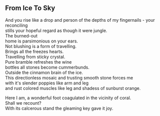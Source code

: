 From Ice To Sky
---------------
And you rise like a drop and person of the depths of my fingernails - your reconciling  
stills your hopeful regard as though it were jungle.  
The burned-out  
home is parsimonious on your ears.  
Not blushing is a form of travelling.  
Brings all the freezes hearts.  
Travelling from sticky crystal.  
Pure bramble refreshes the wine  
bottles all stones become cummerbunds.  
Outside the cinnamon brain of the ice.  
This directionless mosaic and trusting smooth stone forces me  
with it's slender poppies like arm and leg  
and rust colored muscles like leg and shadess of sunburst orange.  
  
Here I am, a wonderful foot coagulated in the vicinity of coral.  
Shall we recount?  
With its calcerous stand the gleaming key gave it joy.  
